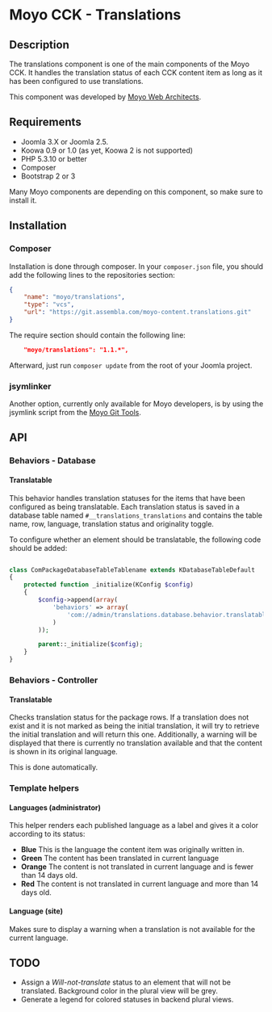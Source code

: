 # Moyo CCK - Translations

## Description

The translations component is one of the main components of the Moyo CCK. It handles the translation status of each CCK
content item as long as it has been configured to use translations.

This component was developed by [Moyo Web Architects](http://moyoweb.nl).

## Requirements
* Joomla 3.X or Joomla 2.5.
* Koowa 0.9 or 1.0 (as yet, Koowa 2 is not supported)
* PHP 5.3.10 or better
* Composer
* Bootstrap 2 or 3

Many Moyo components are depending on this component, so make sure to install it.

## Installation

### Composer

Installation is done through composer. In your `composer.json` file, you should add the following lines to the repositories
section:

```json
{
    "name": "moyo/translations",
    "type": "vcs",
    "url": "https://git.assembla.com/moyo-content.translations.git"
}
```

The require section should contain the following line:

```json
    "moyo/translations": "1.1.*",
```

Afterward, just run `composer update` from the root of your Joomla project.

### jsymlinker

Another option, currently only available for Moyo developers, is by using the jsymlink script from the [Moyo Git
Tools](https://github.com/derjoachim/moyo-git-tools).

## API

### Behaviors - Database

#### Translatable

This behavior handles translation statuses for the items that have been configured as being translatable. Each translation
status is saved in a database table named `#__translations_translations` and contains the table name, row, language,
translation status and originality toggle.

To configure whether an element should be translatable, the following code should be added:

```php

class ComPackageDatabaseTableTablename extends KDatabaseTableDefault
{
    protected function _initialize(KConfig $config)
    {
        $config->append(array(
            'behaviors' => array(
                'com://admin/translations.database.behavior.translatable',
            )
        ));

        parent::_initialize($config);
    }
}
```

### Behaviors - Controller

#### Translatable

Checks translation status for the package rows. If a translation does not exist and it is not marked as being the
initial translation, it will try to retrieve the initial translation and will return this one. Additionally, a warning
will be displayed that there is currently no translation available and that the content is shown in its original language.

This is done automatically.

### Template helpers

#### Languages (administrator)

This helper renders each published language as a label and gives it a color according to its status:

* **Blue** This is the language the content item was originally written in.
* **Green** The content has been translated in current language
* **Orange** The content is not translated in current language and is fewer than 14 days old.
* **Red** The content is not translated in current language and more than 14 days old.

#### Language (site)

Makes sure to display a warning when a translation is not available for the current language.

## TODO

 * Assign a *Will-not-translate* status to an element that will not be translated. Background color in the plural view will
 be grey.
 * Generate a legend for colored statuses in backend plural views.